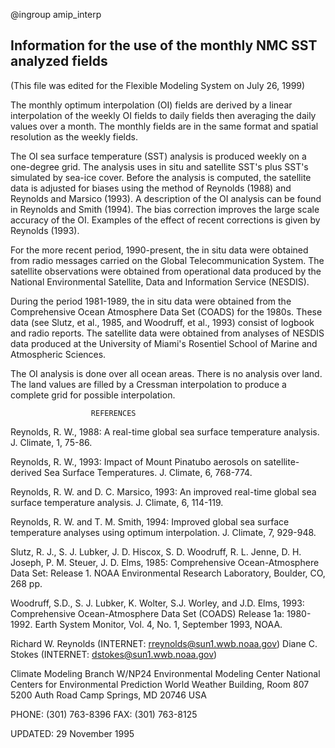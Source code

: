 @ingroup amip_interp

## Information for the use of the monthly NMC SST analyzed fields

(This file was edited for the Flexible Modeling System on July 26, 1999)

The monthly optimum interpolation (OI) fields are derived by a linear
interpolation of the weekly OI fields to daily fields then averaging
the daily values over a month. The monthly fields are in the same
format and spatial resolution as the weekly fields.

The OI sea surface temperature (SST) analysis is produced weekly on a
one-degree grid.  The analysis uses in situ and satellite SST's plus
SST's simulated by sea-ice cover.  Before the analysis is computed, the
satellite data is adjusted for biases using the method of Reynolds
(1988) and Reynolds and Marsico (1993).  A description of the OI
analysis can be found in Reynolds and Smith (1994). The bias correction
improves the large scale accuracy of the OI.  Examples of the effect of
recent corrections is given by Reynolds (1993).

For the more recent period, 1990-present, the in situ data were
obtained from radio messages carried on the Global Telecommunication
System.  The satellite observations were obtained from operational data
produced by the National Environmental Satellite, Data and Information
Service (NESDIS).

During the period 1981-1989, the in situ data were obtained from the
Comprehensive Ocean Atmosphere Data Set (COADS) for the 1980s.  These
data (see Slutz, et al., 1985, and Woodruff, et al., 1993) consist of
logbook and radio reports.  The satellite data were obtained from
analyses of NESDIS data produced at the University of Miami's Rosentiel
School of Marine and Atmospheric Sciences.


The OI analysis is done over all ocean areas.  There is no analysis
over land.  The land values are filled by a Cressman interpolation to
produce a complete grid for possible interpolation.


                      REFERENCES


Reynolds, R. W., 1988:  A real-time global sea surface temperature
     analysis.  J. Climate,  1, 75-86.

Reynolds, R. W., 1993:  Impact of Mount Pinatubo aerosols on
     satellite-derived Sea Surface Temperatures.  J. Climate, 6,
     768-774.

Reynolds, R. W. and D. C. Marsico, 1993:  An improved real-time
     global sea surface temperature analysis.  J. Climate, 6,
     114-119.

Reynolds, R. W. and T. M. Smith, 1994: Improved global sea surface
     temperature analyses using optimum interpolation.  J. Climate, 7,
     929-948.

Slutz, R. J., S. J. Lubker, J. D. Hiscox, S. D. Woodruff, R. L.
     Jenne, D. H. Joseph, P. M. Steuer, J. D. Elms, 1985:
     Comprehensive Ocean-Atmosphere Data Set: Release 1. NOAA
     Environmental Research Laboratory, Boulder, CO, 268 pp.

Woodruff, S.D., S. J. Lubker, K. Wolter, S.J. Worley, and J.D. Elms,
     1993: Comprehensive Ocean-Atmosphere Data Set (COADS) Release 1a:
     1980-1992. Earth System Monitor, Vol. 4, No. 1, September 1993,
     NOAA.


Richard W. Reynolds        (INTERNET: rreynolds@sun1.wwb.noaa.gov)
Diane C. Stokes            (INTERNET: dstokes@sun1.wwb.noaa.gov)

Climate Modeling Branch W/NP24
Environmental Modeling Center
National Centers for Environmental Prediction
World Weather Building, Room 807
5200 Auth Road
Camp Springs, MD 20746 USA

PHONE:    (301) 763-8396
FAX:      (301) 763-8125

UPDATED: 29 November 1995

